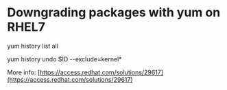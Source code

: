 # Downgrading packages with yum on RHEL7

yum history list all

yum history undo $ID --exclude=kernel*

More info: [https://access.redhat.com/solutions/29617](https://access.redhat.com/solutions/29617)